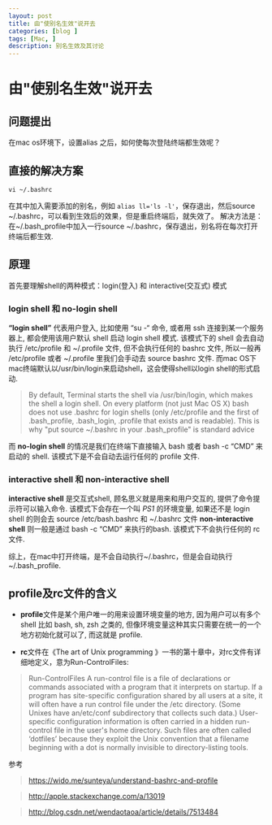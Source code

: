 ```yaml
---
layout: post
title: 由"使别名生效"说开去
categories: [blog ]
tags: [Mac, ]
description: 别名生效及其讨论
---
```


# 由"使别名生效"说开去

## 问题提出

在mac os环境下，设置alias 之后，如何使每次登陆终端都生效呢？

## 直接的解决方案

```
vi ~/.bashrc
```
在其中加入需要添加的别名，例如 ```alias ll='ls -l'```，保存退出，然后source ~/.bashrc，可以看到生效后的效果，但是重启终端后，就失效了。
解决方法是：在~/.bash_profile中加入一行source ~/.bashrc，保存退出，别名将在每次打开终端后都生效.

## 原理

首先要理解shell的两种模式：login(登入) 和 interactive(交互式) 模式

### login shell 和 no-login shell
**“login shell”** 代表用户登入, 比如使用 “su -“ 命令, 或者用 ssh 连接到某一个服务器上, 都会使用该用户默认 shell 启动 login shell 模式.
该模式下的 shell 会去自动执行 /etc/profile 和 ~/.profile 文件, 但不会执行任何的 bashrc 文件, 所以一般再 /etc/profile 或者 ~/.profile 里我们会手动去 source bashrc 文件.
而mac OS下mac终端默认以/usr/bin/login来启动shell，这会使得shell以login shell的形式启动.

> By default, Terminal starts the shell via /usr/bin/login, which makes the shell a login shell. On every platform (not just Mac OS X) bash does not use .bashrc for login shells (only /etc/profile and the first of .bash_profile, .bash_login, .profile that exists and is readable). This is why "put source ~/.bashrc in your .bash_profile" is standard advice

而 **no-login shell** 的情况是我们在终端下直接输入 bash 或者 bash -c “CMD” 来启动的 shell.
该模式下是不会自动去运行任何的 profile 文件.

### interactive shell 和 non-interactive shell
**interactive shell** 是交互式shell, 顾名思义就是用来和用户交互的, 提供了命令提示符可以输入命令.
该模式下会存在一个叫 _PS1_ 的环境变量, 如果还不是 login shell 的则会去 source /etc/bash.bashrc 和 ~/.bashrc 文件
**non-interactive shell** 则一般是通过 bash -c “CMD” 来执行的bash.
该模式下不会执行任何的 rc 文件.

综上，在mac中打开终端，是不会自动执行~/.bashrc，但是会自动执行~/.bash_profile.

## profile及rc文件的含义
- **profile**文件是某个用户唯一的用来设置环境变量的地方, 因为用户可以有多个 shell 比如 bash, sh, zsh 之类的, 但像环境变量这种其实只需要在统一的一个地方初始化就可以了, 而这就是 profile.

- **rc**文件在《The art of Unix programming 》一书的第十章中，对rc文件有详细地定义，意为Run-ControlFiles:

> Run-ControlFiles
  A run-control file is a file of declarations or commands associated with a program that it interprets on startup. If a program has site-specific configuration shared by all users at a site, it will often have a run control file under the /etc directory. (Some Unixes have an/etc/conf subdirectory that collects such data.)
  User-specific configuration information is often carried in a hidden run-control file in the user's home directory. Such files are often called ‘dotfiles’ because they exploit the Unix convention that a filename beginning with a dot is normally invisible to directory-listing tools.
       
参考

> https://wido.me/sunteya/understand-bashrc-and-profile

> http://apple.stackexchange.com/a/13019

> http://blog.csdn.net/wendaotaoa/article/details/7513484
